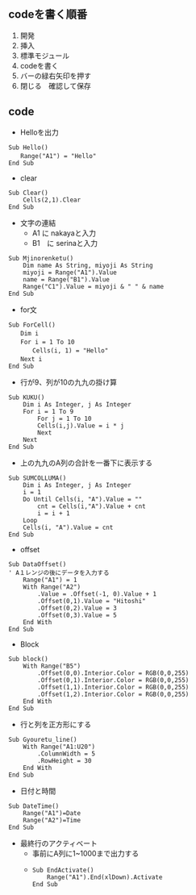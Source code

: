 ## codeを書く順番
1. 開発
2. 挿入
3. 標準モジュール
4. codeを書く
5. バーの緑右矢印を押す
6. 閉じる　確認して保存
## code
- Helloを出力
```vba
Sub Hello()
　　Range("A1") = "Hello"
End Sub
```
- clear
```vba
Sub Clear()
    Cells(2,1).Clear
End Sub
```
- 文字の連結
    - A1 に nakayaと入力
    - B1　に  serinaと入力
```vba
Sub Mjinorenketu()
    Dim name As String, miyoji As String
    miyoji = Range("A1").Value
    name = Range("B1").Value
    Range("C1").Value = miyoji & " " & name
End Sub
```
- for文
```vba
Sub ForCell()
　　Dim i
　　For i = 1 To 10
　　　　Cells(i, 1) = "Hello"
　　Next i
End Sub
```
- 行が9、列が10の九九の掛け算
```vba
Sub KUKU()
    Dim i As Integer, j As Integer
    For i = 1 To 9
        For j = 1 To 10
        Cells(i,j).Value = i * j
        Next
    Next
End Sub
```
- 上の九九のA列の合計を一番下に表示する
```vba
Sub SUMCOLLUMA()
    Dim i As Integer, j As Integer
    i = 1
    Do Until Cells(i, "A").Value = ""
        cnt = Cells(i,"A").Value + cnt
        i = i + 1
    Loop
    Cells(i, "A").Value = cnt
End Sub
```

- offset
```vba
Sub DataOffset()
' A１レンジの後にデータを入力する
    Range("A1") = 1
    With Range("A2")
        .Value = .Offset(-1, 0).Value + 1
        .Offset(0,1).Value = "Hitoshi"
        .Offset(0,2).Value = 3
        .Offset(0,3).Value = 5
    End With
End Sub
```
- Block
```vba
Sub block()
    With Range("B5")
        .Offset(0,0).Interior.Color = RGB(0,0,255)
        .Offset(0,1).Interior.Color = RGB(0,0,255)
        .Offset(1,1).Interior.Color = RGB(0,0,255)
        .Offset(1,2).Interior.Color = RGB(0,0,255)
    End With
End Sub
```
- 行と列を正方形にする
```vba
Sub Gyouretu_line()
    With Range("A1:U20")
        .ColumnWidth = 5
        .RowHeight = 30
    End With
End Sub
```
- 日付と時間
```vba
Sub DateTime()
    Range("A1")=Date
    Range("A2")=Time
End Sub
```
- 最終行のアクティベート
  - 事前にA列に1~1000まで出力する
  - ```vba
    Sub EndActivate()
        Range("A1").End(xlDown).Activate
    End Sub
    ```  

